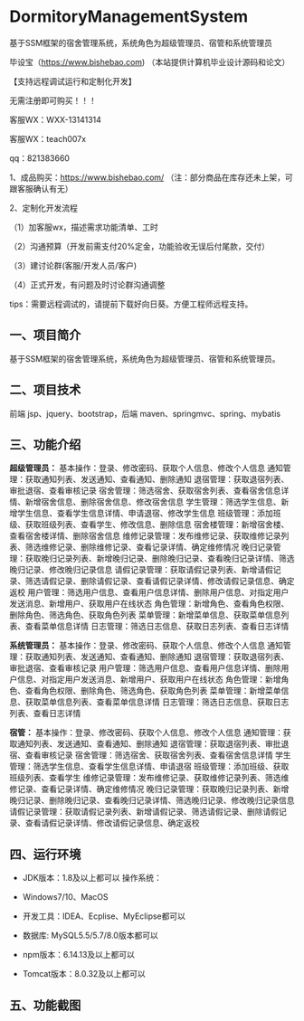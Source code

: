# DormitoryManagementSystem
 基于SSM框架的宿舍管理系统，系统角色为超级管理员、宿管和系统管理员

毕设宝（https://www.bishebao.com) （本站提供计算机毕业设计源码和论文）

【支持远程调试运行和定制化开发】

无需注册即可购买！！！

客服WX：WXX-13141314

客服WX：teach007x

qq：821383660


1、成品购买：https://www.bishebao.com/ （注：部分商品在库存还未上架，可跟客服确认有无）

2、定制化开发流程

（1）加客服wx，描述需求功能清单、工时

（2）沟通预算（开发前需支付20%定金，功能验收无误后付尾款，交付）

（3）建讨论群(客服/开发人员/客户)

（4）正式开发，有问题及时讨论群沟通调整

tips：需要远程调试的，请提前下载好向日葵。方便工程师远程支持。
<h2>一、项目简介</h2>
基于SSM框架的宿舍管理系统，系统角色为超级管理员、宿管和系统管理员。
<h2>二、项目技术</h2>
前端 jsp、jquery、bootstrap，后端 maven、springmvc、spring、mybatis
<h2>三、功能介绍</h2>
<div class="markdown-heading" dir="auto">
<div class="markdown-heading" dir="auto">

<strong>超级管理员：</strong>
基本操作：登录、修改密码、获取个人信息、修改个人信息
通知管理：获取通知列表、发送通知、查看通知、删除通知
退宿管理：获取退宿列表、审批退宿、查看审核记录
宿舍管理：筛选宿舍、获取宿舍列表、查看宿舍信息详情、新增宿舍信息、删除宿舍信息、修改宿舍信息
学生管理：筛选学生信息、新增学生信息、查看学生信息详情、申请退宿、修改学生信息
班级管理：添加班级、获取班级列表、查看学生、修改信息、删除信息
宿舍楼管理：新增宿舍楼、查看宿舍楼详情、删除宿舍信息
维修记录管理：发布维修记录、获取维修记录列表、筛选维修记录、删除维修记录、查看记录详情、确定维修情况
晚归记录管理：获取晚归记录列表、新增晚归记录、删除晚归记录、查看晚归记录详情、筛选晚归记录、修改晚归记录信息
请假记录管理：获取请假记录列表、新增请假记录、筛选请假记录、删除请假记录、查看请假记录详情、修改请假记录信息、确定返校
用户管理：筛选用户信息、查看用户信息详情、删除用户信息、对指定用户发送消息、新增用户、获取用户在线状态
角色管理：新增角色、查看角色权限、删除角色、筛选角色、获取角色列表
菜单管理：新增菜单信息、获取菜单信息列表、查看菜单信息详情
日志管理：筛选日志信息、获取日志列表、查看日志详情

<strong>系统管理员：</strong>
基本操作：登录、修改密码、获取个人信息、修改个人信息
通知管理：获取通知列表、发送通知、查看通知、删除通知
退宿管理：获取退宿列表、审批退宿、查看审核记录
用户管理：筛选用户信息、查看用户信息详情、删除用户信息、对指定用户发送消息、新增用户、获取用户在线状态
角色管理：新增角色、查看角色权限、删除角色、筛选角色、获取角色列表
菜单管理：新增菜单信息、获取菜单信息列表、查看菜单信息详情
日志管理：筛选日志信息、获取日志列表、查看日志详情

<strong>宿管：</strong>
基本操作：登录、修改密码、获取个人信息、修改个人信息
通知管理：获取通知列表、发送通知、查看通知、删除通知
退宿管理：获取退宿列表、审批退宿、查看审核记录
宿舍管理：筛选宿舍、获取宿舍列表、查看宿舍信息详情
学生管理：筛选学生信息、查看学生信息详情、申请退宿
班级管理：添加班级、获取班级列表、查看学生
维修记录管理：发布维修记录、获取维修记录列表、筛选维修记录、查看记录详情、确定维修情况
晚归记录管理：获取晚归记录列表、新增晚归记录、删除晚归记录、查看晚归记录详情、筛选晚归记录、修改晚归记录信息
请假记录管理：获取请假记录列表、新增请假记录、筛选请假记录、删除请假记录、查看请假记录详情、修改请假记录信息、确定返校

</div>
</div>
<h2>四、运行环境</h2>
<ul dir="auto">
 	<li>
<p dir="auto">JDK版本：1.8及以上都可以 操作系统：</p>
</li>
 	<li>
<p dir="auto">Windows7/10、MacOS</p>
</li>
 	<li>
<p dir="auto">开发工具：IDEA、Ecplise、MyEclipse都可以</p>
</li>
 	<li>
<p dir="auto">数据库: MySQL5.5/5.7/8.0版本都可以</p>
</li>
 	<li>
<p dir="auto">npm版本：6.14.13及以上都可以</p>
</li>
 	<li>
<p dir="auto">Tomcat版本：8.0.32及以上都可以</p>
</li>
</ul>
<h2>五、功能截图</h2>
<img class="aligncenter size-full wp-image" src="https://www.bishebao.com/wp-content/uploads/2024/07/基于SSM框架的宿舍管理系统/result/image_10_2.png" alt="" />
<img class="aligncenter size-full wp-image" src="https://www.bishebao.com/wp-content/uploads/2024/07/基于SSM框架的宿舍管理系统/result/image_1_1.png" alt="" />
<img class="aligncenter size-full wp-image" src="https://www.bishebao.com/wp-content/uploads/2024/07/基于SSM框架的宿舍管理系统/result/image_2_3.png" alt="" />
<img class="aligncenter size-full wp-image" src="https://www.bishebao.com/wp-content/uploads/2024/07/基于SSM框架的宿舍管理系统/result/image_3_4.png" alt="" />
<img class="aligncenter size-full wp-image" src="https://www.bishebao.com/wp-content/uploads/2024/07/基于SSM框架的宿舍管理系统/result/image_4_5.png" alt="" />
<img class="aligncenter size-full wp-image" src="https://www.bishebao.com/wp-content/uploads/2024/07/基于SSM框架的宿舍管理系统/result/image_5_6.png" alt="" />
<img class="aligncenter size-full wp-image" src="https://www.bishebao.com/wp-content/uploads/2024/07/基于SSM框架的宿舍管理系统/result/image_6_7.png" alt="" />
<img class="aligncenter size-full wp-image" src="https://www.bishebao.com/wp-content/uploads/2024/07/基于SSM框架的宿舍管理系统/result/image_7_8.png" alt="" />
<img class="aligncenter size-full wp-image" src="https://www.bishebao.com/wp-content/uploads/2024/07/基于SSM框架的宿舍管理系统/result/image_8_9.png" alt="" />
<img class="aligncenter size-full wp-image" src="https://www.bishebao.com/wp-content/uploads/2024/07/基于SSM框架的宿舍管理系统/result/image_9_10.png" alt="" />